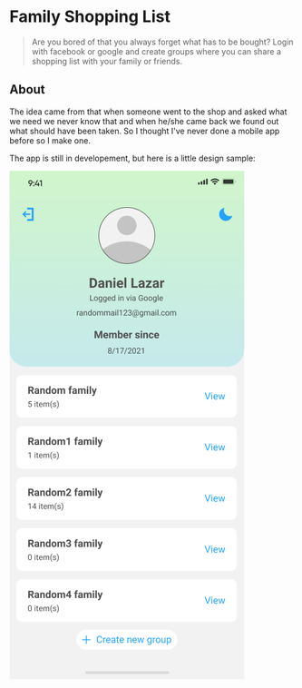 # Family Shopping List

> Are you bored of that you always forget what has to be bought? Login with facebook or google and create groups where you can share a shopping list with your family or friends.

## About

The idea came from that when someone went to the shop and asked what we need we never know that and when he/she came back we found out what should have been taken. So I thought I've never done a mobile app before so I make one.

The app is still in developement, but here is a little design sample:

![App home page sample](./sample/home.png)
